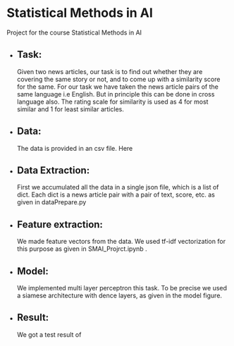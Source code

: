 # Statistical Methods in AI
Project for the course Statistical Methods in AI

- ## Task:
    Given two news articles, our task is to find out whether they are covering the same story or not, and to come up with a similarity score for the same. For our task we have taken the news article pairs of the same language i.e English. But in principle this can be done in cross language also. The rating scale for similarity is used as 4 for most similar and 1 for least similar articles. 



- ## Data:
    The data is provided in an csv file. Here 

- ## Data Extraction:
    First we accumulated all the data in a single json file, which is a list of dict.
    Each dict is a news article pair with a pair of text, score, etc. as given in dataPrepare.py

- ## Feature extraction:
    We made feature vectors from the data.
    We used tf-idf vectorization for this purpose as given in SMAI_Projrct.ipynb . 

- ## Model:
    We implemented multi layer perceptron this task.
    To be precise we used a siamese architecture with dence layers, as given in the model figure.

- ## Result:
    We got a test result of 
